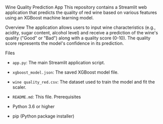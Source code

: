 Wine Quality Prediction App
This repository contains a Streamlit web application that predicts the quality of red wine based on various features using an XGBoost machine learning model.

Overview
The application allows users to input wine characteristics (e.g., acidity, sugar content, alcohol level) and receive a prediction of the wine's quality ("Good" or "Bad") along with a quality score (0-10). The quality score represents the model's confidence in its prediction.

Files
-   `app.py`: The main Streamlit application script.
-   `xgboost_model.json`: The saved XGBoost model file.
-   `wine quality_red.csv`: The dataset used to train the model and fit the scaler.
-   `README.md`: This file.
 Prerequisites

-   Python 3.6 or higher
-   pip (Python package installer)


